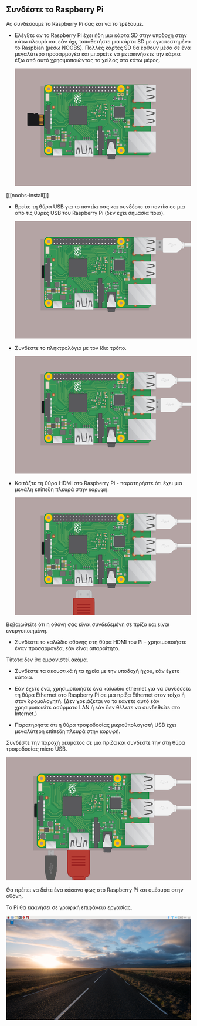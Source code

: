 ## Συνδέστε το Raspberry Pi

Ας συνδέσουμε το Raspberry Pi σας και να το τρέξουμε.

+ Ελέγξτε αν το Raspberry Pi έχει ήδη μια κάρτα SD στην υποδοχή στην κάτω πλευρά και εάν όχι, τοποθετήστε μια κάρτα SD με εγκατεστημένο το Raspbian (μέσω NOOBS). Πολλές κάρτες SD θα έρθουν μέσα σε ένα μεγαλύτερο προσαρμογέα και μπορείτε να μετακινήσετε την κάρτα έξω από αυτό χρησιμοποιώντας το χείλος στο κάτω μέρος.
    
    ![screenshot](images/pi-sd.png)

[[[noobs-install]]]

+ Βρείτε τη θύρα USB για το ποντίκι σας και συνδέστε το ποντίκι σε μια από τις θύρες USB του Raspberry Pi (δεν έχει σημασία ποια).
    
    ![screenshot](images/pi-mouse.png)

+ Συνδέστε το πληκτρολόγιο με τον ίδιο τρόπο.
    
    ![screenshot](images/pi-keyboard.png)

+ Κοιτάξτε τη θύρα HDMI στο Raspberry Pi - παρατηρήστε ότι έχει μια μεγάλη επίπεδη πλευρά στην κορυφή.
    
    ![screenshot](images/pi-hdmi.png)

Βεβαιωθείτε ότι η οθόνη σας είναι συνδεδεμένη σε πρίζα και είναι ενεργοποιημένη.

+ Συνδέστε το καλώδιο οθόνης στη θύρα HDMI του Pi - χρησιμοποιήστε έναν προσαρμογέα, εάν είναι απαραίτητο.

Τίποτα δεν θα εμφανιστεί ακόμα.

+ Συνδέστε τα ακουστικά ή τα ηχεία με την υποδοχή ήχου, εάν έχετε κάποια.

+ Εάν έχετε ένα, χρησιμοποιήστε ένα καλώδιο ethernet για να συνδέσετε τη θύρα Ethernet στο Raspberry Pi σε μια πρίζα Ethernet στον τοίχο ή στον δρομολογητή. (Δεν χρειάζεται να το κάνετε αυτό εάν χρησιμοποιείτε ασύρματο LAN ή εάν δεν θέλετε να συνδεθείτε στο Internet.)

+ Παρατηρήστε ότι η θύρα τροφοδοσίας μικροϋπολογιστή USB έχει μεγαλύτερη επίπεδη πλευρά στην κορυφή.

Συνδέστε την παροχή ρεύματος σε μια πρίζα και συνδέστε την στη θύρα τροφοδοσίας micro USB.

![screenshot](images/pi-power.png)

Θα πρέπει να δείτε ένα κόκκινο φως στο Raspberry Pi και σμέουρα στην οθόνη.

Το Pi θα εκκινήσει σε γραφική επιφάνεια εργασίας.

![screenshot](images/pi-desktop.png)